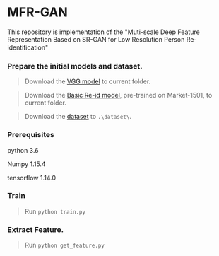 # MFR-GAN
This repository is implementation of the "Muti-scale Deep Feature Representation Based on SR-GAN for Low Resolution Person Re-identiﬁcation"

### Prepare the initial models and dataset.
> Download the [VGG model](https://pan.baidu.com/s/17164p0is8rc1G092dAmd6A) to current folder.

> Download the [Basic Re-id model](https://pan.baidu.com/s/1C4MtuUvo-jZdP1FIiIbXXQ), pre-trained on Market-1501, to current folder.

> Download the [dataset](https://pan.baidu.com/s/1OVOAR6Ga9qHCvi4RsgVXkA) to `.\dataset\`.

### Prerequisites
python 3.6

Numpy 1.15.4

tensorflow 1.14.0


### Train 
> Run `python train.py`

### Extract Feature.
> Run `python get_feature.py`
